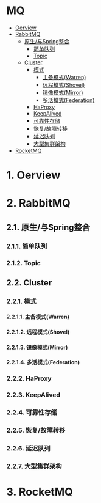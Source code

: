 <h1> MQ </h1>


<!-- TOC -->

- [Oerview](#oerview)
- [RabbitMQ](#rabbitmq)
    - [原生/与Spring整合](#原生与spring整合)
        - [简单队列](#简单队列)
        - [Topic](#topic)
    - [Cluster](#cluster)
        - [模式](#模式)
            - [主备模式(Warren)](#主备模式warren)
            - [远程模式(Shovel)](#远程模式shovel)
            - [镜像模式(Mirror)](#镜像模式mirror)
            - [多活模式(Federation)](#多活模式federation)
        - [HaProxy](#haproxy)
        - [KeepAlived](#keepalived)
        - [可靠性存储](#可靠性存储)
        - [恢复/故障转移](#恢复故障转移)
        - [延迟队列](#延迟队列)
        - [大型集群架构](#大型集群架构)
- [RocketMQ](#rocketmq)

<!-- /TOC -->

# 1. Oerview

# 2. RabbitMQ

## 2.1. 原生/与Spring整合

### 2.1.1. 简单队列

### 2.1.2. Topic

## 2.2. Cluster

### 2.2.1. 模式

#### 2.2.1.1. 主备模式(Warren)

#### 2.2.1.2. 远程模式(Shovel)

#### 2.2.1.3. 镜像模式(Mirror)

#### 2.2.1.4. 多活模式(Federation)

### 2.2.2. HaProxy

### 2.2.3. KeepAlived

### 2.2.4. 可靠性存储

### 2.2.5. 恢复/故障转移

### 2.2.6. 延迟队列

### 2.2.7. 大型集群架构

# 3. RocketMQ